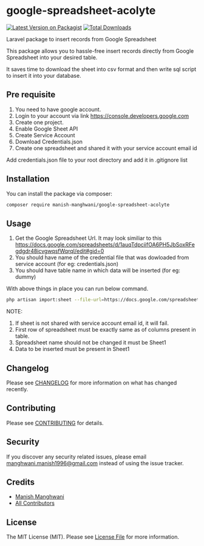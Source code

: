 # google-spreadsheet-acolyte
[![Latest Version on Packagist](https://img.shields.io/packagist/v/manish-manghwani/google-spreadsheet-acolyte.svg?style=flat-square)](https://packagist.org/packages/manish-manghwani/google-spreadsheet-acolyte)
[![Total Downloads](https://img.shields.io/packagist/dt/manish-manghwani/google-spreadsheet-acolyte.svg?style=flat-square)](https://packagist.org/packages/manish-manghwani/google-spreadsheet-acolyte)

Laravel package to insert records from Google Spreadsheet

This package allows you to hassle-free insert records directly from Google Spreadsheet into your desired table.

It saves time to download the sheet into csv format and then write sql script to insert it into your database. 

## Pre requisite

1. You need to have google account.
2. Login to your account via link https://console.developers.google.com
3. Create one project.
4. Enable Google Sheet API
5. Create Service Account
6. Download Credentials.json
7. Create one spreadsheet and shared it with your service account email id

Add credentials.json file to your root directory and add it in .gitignore list

## Installation

You can install the package via composer:

```bash
composer require manish-manghwani/google-spreadsheet-acolyte
```

## Usage

1. Get the Google Spreadsheet Url. It may look similiar to this https://docs.google.com/spreadsheets/d/1auqTdpciifOA6PH5JbSoxRFegdgdr48icvgwqsfWqrqI/edit#gid=0 
2. You should have name of the credential file that was dowloaded from service account (for eg: credentials.json)
3. You should have table name in which data will be inserted (for eg: dummy)

With above things in place you can run below command.

```bash
php artisan import:sheet --file-url=https://docs.google.com/spreadsheets/d/1auqTdpciifOA6PH5JbSoxRFegdgdr48icvgwqsfWqrqI/edit#gid=0 --table-name=dummy --credentials-file-name=credentials

```
NOTE: 
1. If sheet is not shared with service account email id, it will fail. 
2. First row of spreadsheet must be exactly same as of columns present in table.
3. Spreadsheet name should not be changed it must be Sheet1
4. Data to be inserted must be present in Sheet1

## Changelog

Please see [CHANGELOG](CHANGELOG.md) for more information on what has changed recently.

## Contributing

Please see [CONTRIBUTING](CONTRIBUTING.md) for details.

## Security

If you discover any security related issues, please email manghwani.manish1996@gmail.com instead of using the issue tracker.

## Credits

-   [Manish Manghwani](https://github.com/manish-manghwani)
-   [All Contributors](../../contributors)

## License

The MIT License (MIT). Please see [License File](LICENSE.md) for more information.
